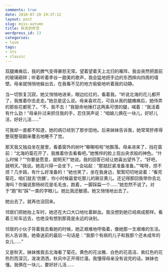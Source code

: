 ```yaml
---
comments: true
date: 2010-07-20 19:37:12
layout: post
slug: miss-autumn
title: 秋天的怀念
wordpress_id: 23
categories:
- love
tags:
- sts
- classic
---
```


双腿瘫痪后，我的脾气变得暴怒无常。望着望着天上北归的雁阵，我会突然把面前的玻璃砸碎；听着听着李谷一甜美的歌声，我会猛地把手边的东西摔向四周的墙壁。母亲就悄悄地躲出去，在我看不见的地方偷偷地听着我的动静。

当一切恢复沉寂，她又悄悄地进来，眼边红红的，看着我。“听说北海的花儿都开了，我推着你去走走。”她总是这么说。母亲喜欢花，可自从我的腿瘫痪后，她侍弄的那些花都死了。“不，我不去！”我狠命地捶打这两条可恨的腿，喊着：“我活着有什么劲！”母亲扑过来抓住我的手，忍住哭声说：“咱娘儿俩在一块儿，好好儿活，好好儿活……”

可我却一直都不知道，她的病已经到了那步田地。后来妹妹告诉我，她常常肝疼得整宿整宿翻来覆去地睡不了觉。

那天我又独自坐在屋里，看着窗外的树叶“唰唰啦啦”地飘落。母亲进来了，挡在窗前：“北海的菊花开了，我推着你去看看吧。”她憔悴的脸上现出央求般的神色。“什么时候？”“你要是愿意，就明天?”她说。我的回答已经让她喜出望外了。“好吧，就明天。”我说。她高兴得一会坐下，一会站起：“那就赶紧准备准备。”“唉呀，烦不烦？几步路，有什么好准备的！”她也笑了，坐在我身边，絮絮叨叨地说着：“看完菊花，咱们就去‘仿膳’，你小时候最爱吃那儿的豌豆黄儿。还记得那回我带你去北海吗？你偏说那杨树花是毛毛虫，跑着，一脚踩扁一个……”她忽然不说了。对于“跑”和“踩”一类的字眼儿。她比我还敏感。她又悄悄地出去了。

她出去了。就再也没回来。

邻居们把她抬上车时，她还在大口大口地吐着鲜血。我没想到她已经病成那样。看着三轮车远去，也绝没有想到那竟是永远的诀别。

邻居的小伙子背着我去看她的时候，她正艰难地呼吸着，像她那一生艰难的生活。别人告诉我，她昏迷前的最后一句话是：“我那个有病的儿子和我那个还未成年的女儿……”

又是秋天，妹妹推我去北海看了菊花。黄色的花淡雅、白色的花高洁、紫红色的花热烈而深沉，泼泼洒洒，秋风中正开得烂漫。我懂得母亲没有说完的话。妹妹也懂。我俩在一块儿，要好好儿活……
